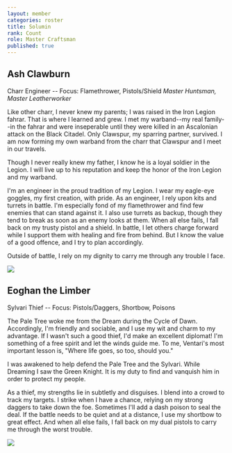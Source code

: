 ```yaml
---
layout: member
categories: roster
title: Solumin
rank: Count
role: Master Craftsman
published: true
---
```


## Ash Clawburn
Charr Engineer -- Focus: Flamethrower, Pistols/Shield
_Master Huntsman, Master Leatherworker_

Like other charr, I never knew my parents; I was raised in the Iron Legion fahrar. That is where I learned and grew. I met my warband--my real family--in the fahrar and were inseperable until they were killed in an Ascalonian attack on the Black Citadel. Only Clawspur, my sparring partner, survived. I am now forming my own warband from the charr that Clawspur and I meet in our travels.

Though I never really knew my father, I know he is a loyal soldier in the Legion. I will live up to his reputation and keep the honor of the Iron Legion and my warband.

I'm an engineer in the proud tradition of my Legion. I wear my eagle-eye goggles, my first creation, with pride. As an engineer, I rely upon kits and turrets in battle. I'm especially fond of my flamethrower and find few enemies that can stand against it. I also use turrets as backup, though they tend to break as soon as an enemy looks at them. When all else fails, I fall back on my trusty pistol and a shield. In battle, I let others charge forward while I support them with healing and fire from behind. But I know the value of a good offence, and I try to plan accordingly.

Outside of battle, I rely on my dignity to carry me through any trouble I face.

![](http://i.imgur.com/7VMQ0Rr.jpg)

## Eoghan the Limber
Sylvari Thief -- Focus: Pistols/Daggers, Shortbow, Poisons

The Pale Tree woke me from the Dream during the Cycle of Dawn. Accordingly, I'm friendly and sociable, and I use my wit and charm to my advantage. If I wasn't such a good thief, I'd make an excellent diplomat! I'm something of a free spirit and let the winds guide me. To me, Ventari's most important lesson is, "Where life goes, so too, should you."

I was awakened to help defend the Pale Tree and the Sylvari. While Dreaming I saw the Green Knight. It is my duty to find and vanquish him in order to protect my people.

As a thief, my strengths lie in subtletly and disguises. I blend into a crowd to track my targets. I strike when I have a chance, relying on my strong daggers to take down the foe. Sometimes I'll add a dash poison to seal the deal. If the battle needs to be quiet and at a distance, I use my shortbow to great effect. And when all else fails, I fall back on my dual pistols to carry me through the worst trouble.

![](http://i.imgur.com/EUb5ICH.jpg)